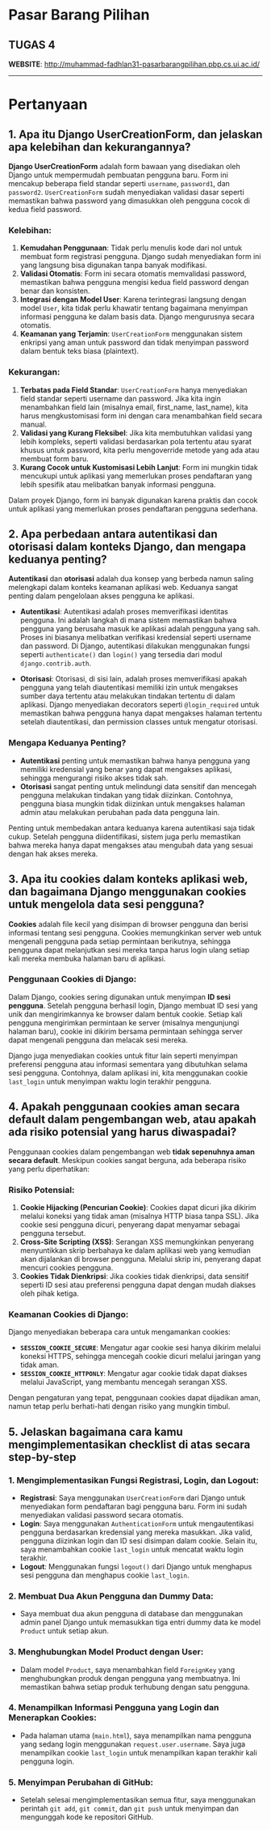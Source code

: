 # Pasar Barang Pilihan

## TUGAS 4

**WEBSITE**: <http://muhammad-fadhlan31-pasarbarangpilihan.pbp.cs.ui.ac.id/>

---

# Pertanyaan

## 1. Apa itu Django UserCreationForm, dan jelaskan apa kelebihan dan kekurangannya?

**Django UserCreationForm** adalah form bawaan yang disediakan oleh Django untuk mempermudah pembuatan pengguna baru. Form ini mencakup beberapa field standar seperti `username`, `password1`, dan `password2`. `UserCreationForm` sudah menyediakan validasi dasar seperti memastikan bahwa password yang dimasukkan oleh pengguna cocok di kedua field password.

### Kelebihan:
1. **Kemudahan Penggunaan**: Tidak perlu menulis kode dari nol untuk membuat form registrasi pengguna. Django sudah menyediakan form ini yang langsung bisa digunakan tanpa banyak modifikasi.
2. **Validasi Otomatis**: Form ini secara otomatis memvalidasi password, memastikan bahwa pengguna mengisi kedua field password dengan benar dan konsisten.
3. **Integrasi dengan Model User**: Karena terintegrasi langsung dengan model `User`, kita tidak perlu khawatir tentang bagaimana menyimpan informasi pengguna ke dalam basis data. Django mengurusnya secara otomatis.
4. **Keamanan yang Terjamin**: `UserCreationForm` menggunakan sistem enkripsi yang aman untuk password dan tidak menyimpan password dalam bentuk teks biasa (plaintext).

### Kekurangan:
1. **Terbatas pada Field Standar**: `UserCreationForm` hanya menyediakan field standar seperti username dan password. Jika kita ingin menambahkan field lain (misalnya email, first_name, last_name), kita harus mengkustomisasi form ini dengan cara menambahkan field secara manual.
2. **Validasi yang Kurang Fleksibel**: Jika kita membutuhkan validasi yang lebih kompleks, seperti validasi berdasarkan pola tertentu atau syarat khusus untuk password, kita perlu mengoverride metode yang ada atau membuat form baru.
3. **Kurang Cocok untuk Kustomisasi Lebih Lanjut**: Form ini mungkin tidak mencukupi untuk aplikasi yang memerlukan proses pendaftaran yang lebih spesifik atau melibatkan banyak informasi pengguna.

Dalam proyek Django, form ini banyak digunakan karena praktis dan cocok untuk aplikasi yang memerlukan proses pendaftaran pengguna sederhana.

## 2. Apa perbedaan antara autentikasi dan otorisasi dalam konteks Django, dan mengapa keduanya penting?

**Autentikasi** dan **otorisasi** adalah dua konsep yang berbeda namun saling melengkapi dalam konteks keamanan aplikasi web. Keduanya sangat penting dalam pengelolaan akses pengguna ke aplikasi.

- **Autentikasi**: Autentikasi adalah proses memverifikasi identitas pengguna. Ini adalah langkah di mana sistem memastikan bahwa pengguna yang berusaha masuk ke aplikasi adalah pengguna yang sah. Proses ini biasanya melibatkan verifikasi kredensial seperti username dan password. Di Django, autentikasi dilakukan menggunakan fungsi seperti `authenticate()` dan `login()` yang tersedia dari modul `django.contrib.auth`.

- **Otorisasi**: Otorisasi, di sisi lain, adalah proses memverifikasi apakah pengguna yang telah diautentikasi memiliki izin untuk mengakses sumber daya tertentu atau melakukan tindakan tertentu di dalam aplikasi. Django menyediakan decorators seperti `@login_required` untuk memastikan bahwa pengguna hanya dapat mengakses halaman tertentu setelah diautentikasi, dan permission classes untuk mengatur otorisasi.

### Mengapa Keduanya Penting?
- **Autentikasi** penting untuk memastikan bahwa hanya pengguna yang memiliki kredensial yang benar yang dapat mengakses aplikasi, sehingga mengurangi risiko akses tidak sah.
- **Otorisasi** sangat penting untuk melindungi data sensitif dan mencegah pengguna melakukan tindakan yang tidak diizinkan. Contohnya, pengguna biasa mungkin tidak diizinkan untuk mengakses halaman admin atau melakukan perubahan pada data pengguna lain.

Penting untuk membedakan antara keduanya karena autentikasi saja tidak cukup. Setelah pengguna diidentifikasi, sistem juga perlu memastikan bahwa mereka hanya dapat mengakses atau mengubah data yang sesuai dengan hak akses mereka.

## 3. Apa itu cookies dalam konteks aplikasi web, dan bagaimana Django menggunakan cookies untuk mengelola data sesi pengguna?

**Cookies** adalah file kecil yang disimpan di browser pengguna dan berisi informasi tentang sesi pengguna. Cookies memungkinkan server web untuk mengenali pengguna pada setiap permintaan berikutnya, sehingga pengguna dapat melanjutkan sesi mereka tanpa harus login ulang setiap kali mereka membuka halaman baru di aplikasi.

### Penggunaan Cookies di Django:
Dalam Django, cookies sering digunakan untuk menyimpan **ID sesi pengguna**. Setelah pengguna berhasil login, Django membuat ID sesi yang unik dan mengirimkannya ke browser dalam bentuk cookie. Setiap kali pengguna mengirimkan permintaan ke server (misalnya mengunjungi halaman baru), cookie ini dikirim bersama permintaan sehingga server dapat mengenali pengguna dan melacak sesi mereka.

Django juga menyediakan cookies untuk fitur lain seperti menyimpan preferensi pengguna atau informasi sementara yang dibutuhkan selama sesi pengguna. Contohnya, dalam aplikasi ini, kita menggunakan cookie `last_login` untuk menyimpan waktu login terakhir pengguna.

## 4. Apakah penggunaan cookies aman secara default dalam pengembangan web, atau apakah ada risiko potensial yang harus diwaspadai?

Penggunaan cookies dalam pengembangan web **tidak sepenuhnya aman secara default**. Meskipun cookies sangat berguna, ada beberapa risiko yang perlu diperhatikan:

### Risiko Potensial:
1. **Cookie Hijacking (Pencurian Cookie)**: Cookies dapat dicuri jika dikirim melalui koneksi yang tidak aman (misalnya HTTP biasa tanpa SSL). Jika cookie sesi pengguna dicuri, penyerang dapat menyamar sebagai pengguna tersebut.
2. **Cross-Site Scripting (XSS)**: Serangan XSS memungkinkan penyerang menyuntikkan skrip berbahaya ke dalam aplikasi web yang kemudian akan dijalankan di browser pengguna. Melalui skrip ini, penyerang dapat mencuri cookies pengguna.
3. **Cookies Tidak Dienkripsi**: Jika cookies tidak dienkripsi, data sensitif seperti ID sesi atau preferensi pengguna dapat dengan mudah diakses oleh pihak ketiga.

### Keamanan Cookies di Django:
Django menyediakan beberapa cara untuk mengamankan cookies:
- **`SESSION_COOKIE_SECURE`**: Mengatur agar cookie sesi hanya dikirim melalui koneksi HTTPS, sehingga mencegah cookie dicuri melalui jaringan yang tidak aman.
- **`SESSION_COOKIE_HTTPONLY`**: Mengatur agar cookie tidak dapat diakses melalui JavaScript, yang membantu mencegah serangan XSS.

Dengan pengaturan yang tepat, penggunaan cookies dapat dijadikan aman, namun tetap perlu berhati-hati dengan risiko yang mungkin timbul.

## 5. Jelaskan bagaimana cara kamu mengimplementasikan checklist di atas secara step-by-step

### 1. Mengimplementasikan Fungsi Registrasi, Login, dan Logout:
   - **Registrasi**: Saya menggunakan `UserCreationForm` dari Django untuk menyediakan form pendaftaran bagi pengguna baru. Form ini sudah menyediakan validasi password secara otomatis.
   - **Login**: Saya menggunakan `AuthenticationForm` untuk mengautentikasi pengguna berdasarkan kredensial yang mereka masukkan. Jika valid, pengguna diizinkan login dan ID sesi disimpan dalam cookie. Selain itu, saya menambahkan cookie `last_login` untuk mencatat waktu login terakhir.
   - **Logout**: Menggunakan fungsi `logout()` dari Django untuk menghapus sesi pengguna dan menghapus cookie `last_login`.

### 2. Membuat Dua Akun Pengguna dan Dummy Data:
   - Saya membuat dua akun pengguna di database dan menggunakan admin panel Django untuk memasukkan tiga entri dummy data ke model `Product` untuk setiap akun.

### 3. Menghubungkan Model Product dengan User:
   - Dalam model `Product`, saya menambahkan field `ForeignKey` yang menghubungkan produk dengan pengguna yang membuatnya. Ini memastikan bahwa setiap produk terhubung dengan satu pengguna.

### 4. Menampilkan Informasi Pengguna yang Login dan Menerapkan Cookies:
   - Pada halaman utama (`main.html`), saya menampilkan nama pengguna yang sedang login menggunakan `request.user.username`. Saya juga menampilkan cookie `last_login` untuk menampilkan kapan terakhir kali pengguna login.

### 5. Menyimpan Perubahan di GitHub:
   - Setelah selesai mengimplementasikan semua fitur, saya menggunakan perintah `git add`, `git commit`, dan `git push` untuk menyimpan dan mengunggah kode ke repositori GitHub.
